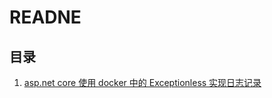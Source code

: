 # READNE

## 目录
1. [asp.net core 使用 docker 中的 Exceptionless 实现日志记录](https://github.com/zengande/Documents/blob/master/posts/asp.net%20core%20%E4%BD%BF%E7%94%A8%20docker%20%E4%B8%AD%E7%9A%84%20Exceptionless%20%E5%AE%9E%E7%8E%B0%E6%97%A5%E5%BF%97%E8%AE%B0%E5%BD%95.md)
